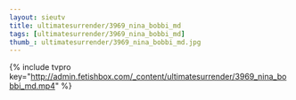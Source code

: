 ```yaml
--- 
layout: sieutv
title: ultimatesurrender/3969_nina_bobbi_md
tags: [ultimatesurrender/3969_nina_bobbi_md]
thumb_: ultimatesurrender/3969_nina_bobbi_md.jpg
---
```

{% include tvpro key="http://admin.fetishbox.com/_content/ultimatesurrender/3969_nina_bobbi_md.mp4" %} 

